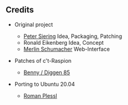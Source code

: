 ## Credits

* Original project
  - [Peter Siering](https://github.com/psct/)
  Idea, Packaging, Patching
  - Ronald Eikenberg
  Idea, Concept
  - [Merlin Schumacher](https://github.com/merlinschumacher/)
  Web-Interface

* Patches of c't-Raspion
  - [Benny / Diggen 85](https://github.com/diggen85/)

* Porting to Ubuntu 20.04
  - [Roman Plessl](https://github.com/rplessl/)